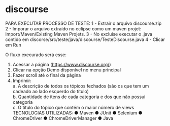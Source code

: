 # discourse
PARA EXECUTAR PROCESSO DE TESTE:
1 - Extrair o arquivo discourse.zip
2 - Imporar o arquivo extraído no eclipse como um maven projet: Import/Maven/Existing Maven Projets.
3 - No excluise executar o .java contido em discorse/src/teste/java/discourse/TesteDiscourse.java
4 - Clicar em Run

O fluxo execurado será esse:

1. Acessar a página (​https://www.discourse.org/​)  
2. Clicar na opção Demo disponível no menu principal  
3. Fazer scroll até o final da página  
4. Imprimir:  
a. A descrição de todos os tópicos fechados (são os que tem um cadeado ao lado esquerdo do título)  
b. Quantidade de itens de cada categoria e dos que não possui categoria  
c. O título do tópico que contém o maior número de views  
TECNOLOGIAS UTILIZADAS: ● Maven ● JUnit ● Selenium ● ChromeDriver ● ChromeDriverManager ● Java
